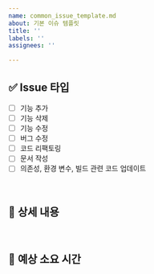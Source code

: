 ```yaml
---
name: common_issue_template.md
about: 기본 이슈 템플릿
title: ''
labels: ''
assignees: ''

---
```


## ✅ Issue 타입
<!--
하나 이상의 Issue 타입을 선택해주세요
-->
- [ ] 기능 추가
- [ ] 기능 삭제
- [ ] 기능 수정
- [ ] 버그 수정
- [ ] 코드 리팩토링
- [ ] 문서 작성
- [ ] 의존성, 환경 변수, 빌드 관련 코드 업데이트

<br>

## 📂 상세 내용
<!--
	ex) Github 소셜 로그인 기능이 필요합니다.
-->

<br>

## 📅 예상 소요 시간
<!-- 
  ex) 2025년 8월 1일 ~ 2025년 8월 1일
-->
